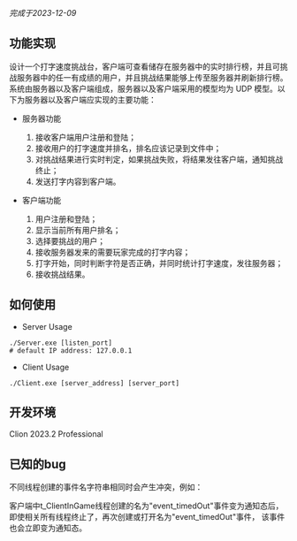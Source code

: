 *完成于2023-12-09*
## 功能实现

设计一个打字速度挑战台，客户端可查看储存在服务器中的实时排行榜，并且可挑战服务器中的任一有成绩的用户，并且挑战结果能够上传至服务器并刷新排行榜。系统由服务器以及客户端组成，服务器以及客户端采用的模型均为 UDP 模型。以下为服务器以及客户端应实现的主要功能：

* 服务器功能

  1. 接收客户端用户注册和登陆；
  2. 接收用户的打字速度并排名，排名应该记录到文件中；
  3. 对挑战结果进行实时判定，如果挑战失败，将结果发往客户端，通知挑战终止；
  4. 发送打字内容到客户端。
* 客户端功能

  1. 用户注册和登陆；
  2. 显示当前所有用户排名；
  3. 选择要挑战的用户；
  4. 接收服务器发来的需要玩家完成的打字内容；
  5. 打字开始，同时判断字符是否正确，并同时统计打字速度，发往服务器；
  6. 接收挑战结果。

## 如何使用

- Server Usage

```shell
./Server.exe [listen_port]
# default IP address: 127.0.0.1
```

- Client Usage

```shell
./Client.exe [server_address] [server_port]
```

## 开发环境

Clion 2023.2 Professional

## 已知的bug

不同线程创建的事件名字符串相同时会产生冲突，例如：

客户端中t_ClientInGame线程创建的名为"event_timedOut"事件变为通知态后，
即使相关所有线程终止了，再次创建或打开名为"event_timedOut"事件，
该事件也会立即变为通知态。

